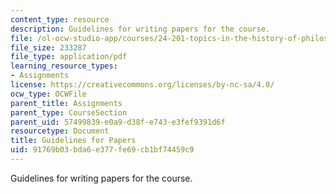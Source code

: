 ```yaml
---
content_type: resource
description: Guidelines for writing papers for the course.
file: /ol-ocw-studio-app/courses/24-201-topics-in-the-history-of-philosophy-justice-political-economy-spring-2016/91769b03bda6e377fe69cb1bf74459c9_MIT24_201S16_Guidelines.pdf
file_size: 233287
file_type: application/pdf
learning_resource_types:
- Assignments
license: https://creativecommons.org/licenses/by-nc-sa/4.0/
ocw_type: OCWFile
parent_title: Assignments
parent_type: CourseSection
parent_uid: 57499839-e0a9-d38f-e743-e3fef9391d6f
resourcetype: Document
title: Guidelines for Papers
uid: 91769b03-bda6-e377-fe69-cb1bf74459c9
---
```

Guidelines for writing papers for the course.